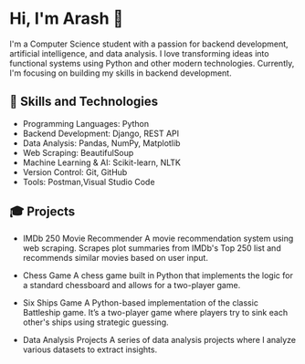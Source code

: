 # Hi, I'm Arash 👋
I'm a Computer Science student with a passion for backend development, artificial intelligence, and data analysis. I love transforming ideas into functional systems using Python and other modern technologies. Currently, I'm focusing on building my skills in backend development.


## 🔧 Skills and Technologies
* Programming Languages: Python
* Backend Development: Django, REST API
* Data Analysis: Pandas, NumPy, Matplotlib
* Web Scraping: BeautifulSoup
* Machine Learning & AI: Scikit-learn, NLTK
* Version Control: Git, GitHub
* Tools: Postman,Visual Studio Code

## 🎓 Projects
* IMDb 250 Movie Recommender
A movie recommendation system using web scraping. Scrapes plot summaries from IMDb's Top 250 list and recommends similar movies based on user input.

* Chess Game
A chess game built in Python that implements the logic for a standard chessboard and allows for a two-player game.

* Six Ships Game
A Python-based implementation of the classic Battleship game. It’s a two-player game where players try to sink each other's ships using strategic guessing.

* Data Analysis Projects
A series of data analysis projects where I analyze various datasets to extract insights.

